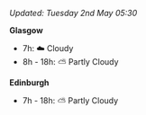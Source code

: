 *Updated: Tuesday 2nd May 05:30*

**Glasgow**

* 7h: :cloud: Cloudy
* 8h - 18h: :partly_sunny: Partly Cloudy

**Edinburgh**

* 7h - 18h: :partly_sunny: Partly Cloudy

